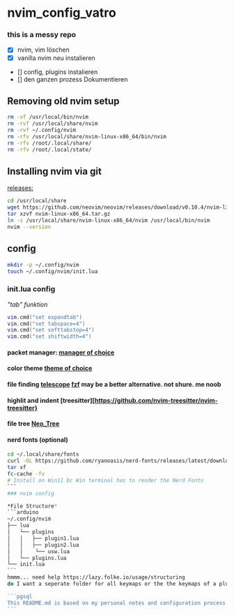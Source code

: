 # nvim_config_vatro

### this is a messy repo

- [x] nvim, vim löschen 
- [x] vanilla nvim neu instalieren
- [] config, plugins instalieren
- [] den ganzen prozess Dokumentieren

## Removing old nvim setup
```bash
rm -vf /usr/local/bin/nvim
rm -rvf /usr/local/share/nvim
rm -rvf ~/.config/nvim
rm -rfv /usr/local/share/nvim-linux-x86_64/bin/nvim
rm -rfv /root/.local/share/
rm -rfv /root/.local/state/
```

## Installing nvim via git
[releases:](https://github.com/neovim/neovim/releases)
```bash
cd /usr/local/share
wget https://github.com/neovim/neovim/releases/download/v0.10.4/nvim-linux-x86_64.tar.gz
tar xzvf nvim-linux-x86_64.tar.gz
ln -s /usr/local/share/nvim-linux-x86_64/nvim /usr/local/bin/nvim
nvim --version
```
## config
```bash
mkdir -p ~/.config/nvim
touch ~/.config/nvim/init.lua
```
### init.lua config

*"tab" funktion*
```lua
vim.cmd("set expandtab")
vim.cmd("set tabspace=4")
vim.cmd("set softtabstop=4")
vim.cmd("set shiftwidth=4")
```
#### packet manager: [manager of choice](https://github.com/folke/lazy.nvim)
#### color theme [theme of choice](https://github.com/catppuccin/nvim?tab=readme-ov-file)
#### file finding [telescope](https://github.com/nvim-telescope/telescope.nvim) [fzf](https://github.com/ibhagwan/fzf-lua) may be a better alternative. not shure. me noob
#### highlit and indent [treesitter][https://github.com/nvim-treesitter/nvim-treesitter}
#### file tree [Neo_Tree](https://github.com/nvim-neo-tree/neo-tree.nvim)
#### nerd fonts (optional)

````bash
cd ~/.local/share/fonts
curl -OL https://github.com/ryanoasis/nerd-fonts/releases/latest/download/JetBrainsMono.tar.xz
tar xf
fc-cache -fv
# Install on Win11 bc Win terminal has to render the Nerd Fonts
```
### nvim config

*File Structure*
```arduino
~/.config/nvim
├── lua 
│   └── plugins
│   │   ├── plugin1.lua
│   │   ├── plugin2.lua
│   │    └── usw.lua
│   └── plugins.lua
└── init.lua
```
hmmm... need help https://lazy.folke.io/usage/structuring
do I want a seperate folder for all keymaps or the the keymaps of a plugin in the plugin's lua file?

```pgsql
This README.md is based on my personal notes and configuration process as documented in my nvim.md file :contentReference[oaicite:0]{index=0}.
```
